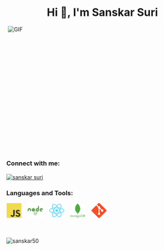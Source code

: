 <h1 align="center">Hi 👋, I'm Sanskar Suri</h1>

<img align="right" alt="GIF" src="https://github.com/user-attachments/assets/dd2f88fc-c5b9-4054-b7ed-0ea71c4c5a9e" width="500" height="350"/> 



<h3 align="left">Connect with me:</h3>
<p align="left">
<a href="https://linkedin.com/in/sanskar suri" target="blank"><img align="center" src="https://raw.githubusercontent.com/rahuldkjain/github-profile-readme-generator/master/src/images/icons/Social/linked-in-alt.svg" alt="sanskar suri" height="30" width="40" /></a>
<!--<a href="https://www.codechef.com/users/sanskar50" target="blank"><img align="center" src="https://cdn.jsdelivr.net/npm/simple-icons@3.1.0/icons/codechef.svg" alt="sanskar50" height="30" width="40" /></a>
</p>-->

<h3 align="left">Languages and Tools:</h3>
<div>
<!--  <img src="https://github.com/devicons/devicon/blob/master/icons/html5/html5-original.svg" title="HTML5" alt="HTML" width="40" height="40"/>&nbsp; -->
<!--    <img src="https://github.com/devicons/devicon/blob/master/icons/css3/css3-plain-wordmark.svg"  title="CSS3" alt="CSS" width="40" height="40"/>&nbsp; -->
 <img src="https://github.com/devicons/devicon/blob/master/icons/javascript/javascript-original.svg" title="JavaScript" alt="JavaScript" width="40" height="40"/>&nbsp;&nbsp;&nbsp;
 <img src="https://github.com/devicons/devicon/blob/master/icons/nodejs/nodejs-plain-wordmark.svg" title="dart" **alt="dart" width="40" height="40"/>&nbsp;&nbsp;&nbsp;
  <img src="https://github.com/devicons/devicon/blob/master/icons/react/react-original.svg" title="dart" **alt="dart" width="40" height="40"/>&nbsp;&nbsp;&nbsp;
  <img src="https://github.com/devicons/devicon/blob/master/icons/mongodb/mongodb-plain-wordmark.svg" title="dart" **alt="dart" width="40" height="40"/>&nbsp;&nbsp;&nbsp;
   <img src="https://github.com/devicons/devicon/blob/master/icons/git/git-original.svg" title="Git" **alt="Git" width="40" height="40"/>&nbsp;&nbsp;&nbsp;
   
 </div>

 <br/>
 <br/>
 
<p><img align="left" src="https://github-readme-stats.vercel.app/api/top-langs?username=sanskar50&layout=compact" alt="sanskar50"
 /></p>

<!--<p><img align="right" src="https://github-readme-stats.vercel.app/api?username=sanskar50&show_icons=true&locale=en" alt="sanskar50" /></p>


  



